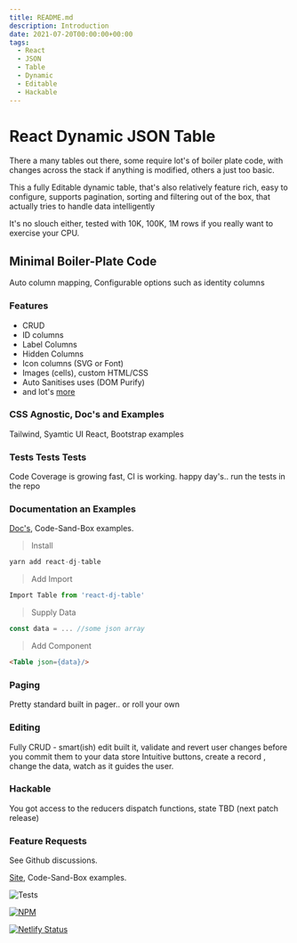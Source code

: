 ```yaml
---
title: README.md
description: Introduction
date: 2021-07-20T00:00:00+00:00
tags:
  - React
  - JSON
  - Table
  - Dynamic
  - Editable
  - Hackable
---
```

# React Dynamic JSON Table
There a many tables out there, some require lot's of boiler plate code, with changes across the stack if anything is modified, others a just too basic.

This a fully Editable dynamic table, that's also relatively feature rich, easy to configure, supports pagination, sorting and filtering out of the box, that actually tries to handle data intelligently

It's no slouch either, tested with 10K, 100K, 1M rows if you really want to exercise your CPU.

## Minimal Boiler-Plate Code
Auto column mapping, Configurable options such as identity columns

### Features
* CRUD
* ID columns
* Label Columns
* Hidden Columns
* Icon columns (SVG or Font)
* Images (cells), custom HTML/CSS
* Auto Sanitises uses (DOM Purify)
* and lot's [more](https://react-dj-table.netlify.app/)

### CSS Agnostic, Doc's and Examples
Tailwind, Syamtic UI React, Bootstrap examples

### Tests Tests Tests
Code Coverage is growing fast, CI is working. happy day's.. run the tests in the repo

### Documentation an Examples
[Doc's](https://react-dj-table.netlify.app/), Code-Sand-Box examples.


>Install
 ```js
yarn add react-dj-table
```
>Add Import
 ```js
Import Table from 'react-dj-table'
```
>Supply Data
 ```js
const data = ... //some json array
```
>Add Component
 ```html
<Table json={data}/>
```
### Paging
Pretty standard built in pager.. or roll your own

### Editing
Fully CRUD - smart(ish) edit built it, validate and revert user changes before you commit them to your data store
Intuitive buttons, create a record , change the data, watch as it guides the user.

### Hackable
You got access to the reducers dispatch functions, state TBD (next patch release)
### Feature Requests
See Github discussions.

[Site](https://react-dj-table.netlify.app/), Code-Sand-Box examples.

![Tests](https://github.com/github/docs/actions/workflows/test.yml/badge.svg)

[![NPM](https://nodei.co/npm/react-dj-table.png?compact=true)](https://nodei.co/npm/react-dj-table/)

[![Netlify Status](https://api.netlify.com/api/v1/badges/ad1de4da-ad86-4c8f-a533-732539d451a7/deploy-status)](https://app.netlify.com/sites/react-dj-table/deploys)
